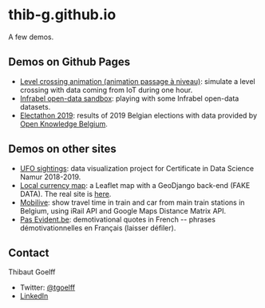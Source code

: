 # thib-g.github.io
A few demos.

## Demos on Github Pages

* [Level crossing animation (animation passage à niveau)](https://thib-g.github.io/pn-anim/#/chart): simulate a level crossing
with data coming from IoT during one hour.
* [Infrabel open-data sandbox](https://thib-g.github.io/infrabel-opendata-sandbox/): playing with some Infrabel open-data datasets.
* [Electathon 2019](https://thib-g.github.io/electathon19-app/): results of 2019 Belgian elections with data provided by [Open Knowledge Belgium](https://elections.openknowledge.be/).

## Demos on other sites

* [UFO sightings](https://ufo.kediss.eu/): data visualization project for Certificate in Data Science Namur 2018-2019.
* [Local currency map](https://carolor-map.kediss.eu/): a Leaflet map with a GeoDjango back-end (FAKE DATA). The real site is [here](https://www.carolor.org/).
* [Mobilive](https://mobilive.maww.be): show travel time in train and car from main train stations in Belgium, using iRail API and Google Maps Distance Matrix API.
* [Pas Evident.be](https://pasevident.be): demotivational quotes in French -- phrases démotivationnelles en Français (laisser défiler).

## Contact
Thibaut Goelff

* Twitter: [@tgoelff](https://twitter.com/tgoelff)
* [LinkedIn](https://www.linkedin.com/in/thibautgoelff/)
